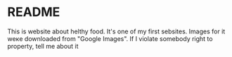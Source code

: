 # README #

This is website about helthy food. It's one of my first sebsites. Images for it weкe downloaded from "Google Images". If I violate somebody right to property, tell me about it